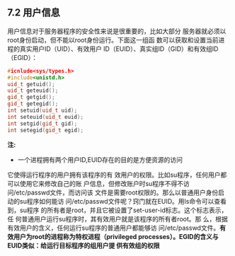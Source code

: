 ## 7.2 用户信息
用户信息对于服务器程序的安全性来说是很重要的，比如大部分
服务器就必须以root身份启动，但不能以root身份运行。下面这一组函
数可以获取和设置当前进程的真实用户ID（UID）、有效用户
ID（EUID）、真实组ID（GID）和有效组ID（EGID）：

``````C++
#icnlude<sys/types.h>
#include<unistd.h>
uid_t getuid();
uid_t geteuid();
gid_t getgid();
gid_t getegid();
int setuid(uid_t uid);
int seteuid(uid_t euid);
int setgid(gid_t gid);
int setegid(gid_t egid);
``````
**注:**
* 一个进程拥有两个用户ID,EUID存在的目的是方便资源的访问

它使得运行程序的用户拥有该程序的有
效用户的权限。比如su程序，任何用户都可以使用它来修改自己的账
户信息，但修改账户时su程序不得不访问/etc/passwd文件，而访问该
文件是需要root权限的。那么以普通用户身份启动的su程序如何能访
问/etc/passwd文件呢？窍门就在EUID。用ls命令可以查看到，su程序
的所有者是root，并且它被设置了set-user-id标志。这个标志表示，任
何普通用户运行su程序时，其有效用户就是该程序的所有者root。那
么，根据有效用户的含义，任何运行su程序的普通用户都能够访
问/etc/passwd文件。**有效用户为root的进程称为特权进程（privileged
processes）。EGID的含义与EUID类似：给运行目标程序的组用户提
供有效组的权限**
